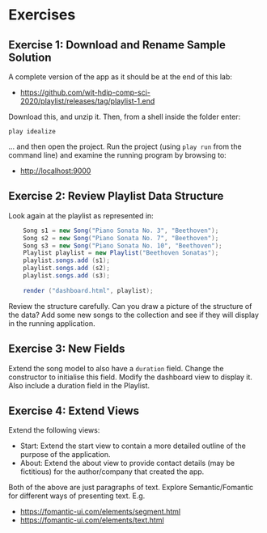 # Exercises 

## Exercise 1: Download and Rename Sample Solution

A complete version of the app as it should be at the end of this lab:

- <https://github.com/wit-hdip-comp-sci-2020/playlist/releases/tag/playlist-1.end>

Download this, and unzip it. Then, from a shell inside the folder enter:

~~~
play idealize
~~~

... and then open the project. Run the project (using `play run` from the command line) and examine the running program by browsing to:

- <http://localhost:9000>

## Exercise 2: Review Playlist Data Structure

Look again at the playlist as represented in:

~~~java
    Song s1 = new Song("Piano Sonata No. 3", "Beethoven");
    Song s2 = new Song("Piano Sonata No. 7", "Beethoven");
    Song s3 = new Song("Piano Sonata No. 10", "Beethoven");
    Playlist playlist = new Playlist("Beethoven Sonatas");
    playlist.songs.add (s1);
    playlist.songs.add (s2);
    playlist.songs.add (s3);
    
    render ("dashboard.html", playlist);
~~~

Review the structure carefully. Can you draw a picture of the structure of the data? Add some new songs to the collection and see if they will display in the running application.

## Exercise 3: New Fields

Extend the song model to also have a `duration` field. Change the constructor to initialise this field. Modify the dashboard view to display it. Also include a duration field in the Playlist.

## Exercise 4: Extend Views

Extend the following views:

- Start: Extend the start view to contain a more detailed outline of the purpose of the application. 
- About: Extend the about view to provide contact details (may be fictitious) for the author/company that created the app.

Both of the above are just paragraphs of text. Explore Semantic/Fomantic for different ways of presenting text. E.g.

- <https://fomantic-ui.com/elements/segment.html>
- <https://fomantic-ui.com/elements/text.html>